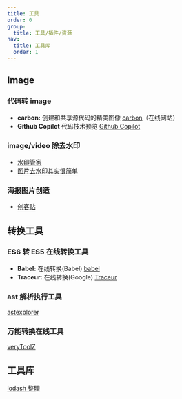 ```yaml
---
title: 工具
order: 0
group:
  title: 工具/插件/资源
nav:
  title: 工具库
  order: 1
---
```


## Image

### 代码转 image

- **carbon:** 创建和共享源代码的精美图像 [carbon](https://carbon.now.sh/)（在线网站）
- **Github Copilot** 代码技术预览 [Github Copilot](https://copilot.github.com/)

### image/video 除去水印

- [水印管家](https://www.apowersoft.cn/online-watermark-remover)
- [图片去水印其实很简单](https://zhuanlan.zhihu.com/p/36804747)

### 海报图片创造

- [创客贴](https://www.chuangkit.com/designtools/designindex)

## 转换工具

### ES6 转 ES5 在线转换工具

- **Babel:** 在线转换(Babel) [babel](https://babeljs.io/repl/#?babili=false&evaluate=true&lineWrap=false&presets=es2015,react,stage-2&targets=&browsers=&builtIns=false&debug=false&code=)
- **Traceur:** 在线转换(Google) [Traceur](http://google.github.io/traceur-compiler/demo/repl.html#)

### ast 解析执行工具

[astexplorer](https://astexplorer.net/)

### 万能转换在线工具

[veryToolZ](https://verytoolz.com/)

## 工具库

[lodash 整理](https://lichangwei.github.io/2016/09/06/lodash-functions/)

